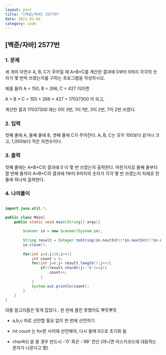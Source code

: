 ```yaml
---
layout: post
title: "[백준/자바] 2577번"
date: 2021-01-04
category: code
---
```


## [백준/자바] 2577번

### 1. 문제

세 개의 자연수 A, B, C가 주어질 때 A×B×C를 계산한 결과에 0부터 9까지 각각의 숫자가 몇 번씩 쓰였는지를 구하는 프로그램을 작성하시오.

예를 들어 A = 150, B = 266, C = 427 이라면 

A × B × C = 150 × 266 × 427 = 17037300 이 되고, 

계산한 결과 17037300 에는 0이 3번, 1이 1번, 3이 2번, 7이 2번 쓰였다.

### 2. 입력

첫째 줄에 A, 둘째 줄에 B, 셋째 줄에 C가 주어진다. A, B, C는 모두 100보다 같거나 크고, 1,000보다 작은 자연수이다.

### 3. 출력

첫째 줄에는 A×B×C의 결과에 0 이 몇 번 쓰였는지 출력한다. 마찬가지로 둘째 줄부터 열 번째 줄까지 A×B×C의 결과에 1부터 9까지의 숫자가 각각 몇 번 쓰였는지 차례로 한 줄에 하나씩 출력한다.

### 4. 나의풀이

```java

import java.util.*;

public class Main{
    public static void main(String[] args){
        
        Scanner in = new Scanner(System.in);
        
        String result = Integer.toString(in.nextInt()*in.nextInt()*in.nextInt());
        in.close();
        
        for(int i=0;i<10;i++){
            int count = 0;
            for(int j=0;j< result.length();j++){
                if((result.charAt(j)-'0')==i){
                    count++;
                }
            }
            System.out.println(count);
        }
    }
}

````

대충 알고리즘은 맞게 잡았다.. 한 번에 풀진 못했어도 뿌듯뿌듯

- a,b,c 따로 선언할 필요 없이 한 번에 선언하기

- int count 는 for문 사이에 선언해야, 다시 돌때 0으로 초기화 됨

- charAt() 을 쓸 경우 반드시 -'0' 혹은 -'48' 연산 (아니면 아스키코드에 대응하는 문자가 나온다고 함)


